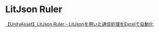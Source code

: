 # LitJson Ruler
[【UnityAsset】LitJson Ruler - LitJsonを用いた通信処理をExcelで自動化](http://okamura0510.jp/てんぷらブログ/ljr/)
